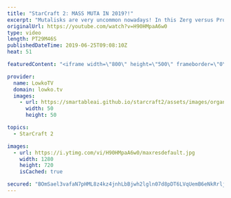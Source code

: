 ```yaml
---
title: "StarCraft 2: MASS MUTA IN 2019?!"
excerpt: "Mutalisks are very uncommon nowadays! In this Zerg versus Protoss between Bly and DNS we see Bly make a few initially... Then a few more... Then a lot more! Subscribe for more videos: http://lowko.tv/youtube More StarCraft 2: https://youtu.be/EQ_JvXQFDEU  Check out Lowko merchandise: http://lowko.tv/merch"
originalUrl: https://youtube.com/watch?v=H90HMpaA6w0
type: video
length: PT29M46S
publishedDateTime: 2019-06-25T09:08:10Z
heat: 51

featuredContent: "<iframe width=\"800\" height=\"500\" frameborder=\"0\" src=\"https://www.youtube.com/embed/H90HMpaA6w0\" allow=\"accelerometer; autoplay; encrypted-media; gyroscope; picture-in-picture\" allowfullscreen></iframe>"

provider:
  name: LowkoTV
  domain: lowko.tv
  images:
    - url: https://smartableai.github.io/starcraft2/assets/images/organizations/lowko.tv-50x50.jpg
      width: 50
      height: 50

topics:
  - StarCraft 2

images:
  - url: https://i.ytimg.com/vi/H90HMpaA6w0/maxresdefault.jpg
    width: 1280
    height: 720
    isCached: true

secured: "BOmSael3vafaN7pHML8z4kz4jnhLbBjwh2lgln07d8pDT6LVqUemB6eNkRrljwpVEiyuKNpy/sqc+3SNemBb+CPG3xBsHZFoH8Kamppro/OL0OhbJuKY/hEfNNfAWt8a0PD4LZfkMLMVZg5y8V5ZMj9ppOcZwviLagiO6GqQx9nY35QBJn03048UPXn2bHWW9e/xb4OH/TJFC0R2yAFqSEGkA3qC0HYnURnE9DKQ1DYTXLpyugUXCTXlHJbvla58wSKWwEYkIOViJoTF3fYKzw907X0uzzdRzyYoNCqv3ZwGER4dfqNB1b8z31NIZcJBTZIoan7kdYCM8ulvouWJmmtz3g41txriOKlloHJJLycu+AI50iXZYCda9VoneTKeNBpzXu6OGiAsBawSElwkhyDTvG4H+wMFKGu3uuWmiNz/RQwJpioE8AC83GT987R7;H+zqGZWMWVBGMeF3Nz5fNw=="
---
```


